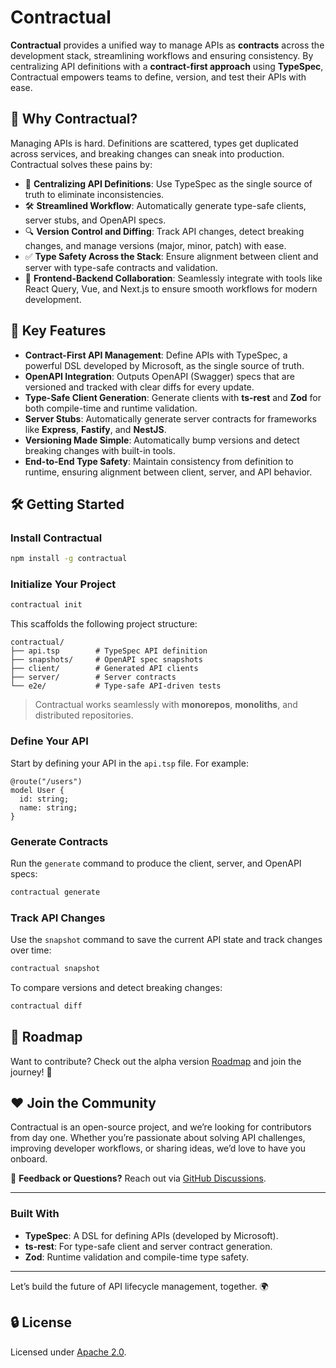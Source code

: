 # Contractual

**Contractual** provides a unified way to manage APIs as **contracts** across the development stack, streamlining workflows and ensuring consistency. By centralizing API definitions with a **contract-first approach** using **TypeSpec**, Contractual empowers teams to define, version, and test their APIs with ease.

## 🌟 Why Contractual?

Managing APIs is hard. Definitions are scattered, types get duplicated across services, and breaking changes can sneak into production. Contractual solves these pains by:

- 📜 **Centralizing API Definitions**: Use TypeSpec as the single source of truth to eliminate inconsistencies.
- 🛠️ **Streamlined Workflow**: Automatically generate type-safe clients, server stubs, and OpenAPI specs.
- 🔍 **Version Control and Diffing**: Track API changes, detect breaking changes, and manage versions (major, minor, patch) with ease.
- ✅ **Type Safety Across the Stack**: Ensure alignment between client and server with type-safe contracts and validation.
- 🤝 **Frontend-Backend Collaboration**: Seamlessly integrate with tools like React Query, Vue, and Next.js to ensure smooth workflows for modern development.

## 🚀 Key Features

- **Contract-First API Management**: Define APIs with TypeSpec, a powerful DSL developed by Microsoft, as the single source of truth.
- **OpenAPI Integration**: Outputs OpenAPI (Swagger) specs that are versioned and tracked with clear diffs for every update.
- **Type-Safe Client Generation**: Generate clients with **ts-rest** and **Zod** for both compile-time and runtime validation.
- **Server Stubs**: Automatically generate server contracts for frameworks like **Express**, **Fastify**, and **NestJS**.
- **Versioning Made Simple**: Automatically bump versions and detect breaking changes with built-in tools.
- **End-to-End Type Safety**: Maintain consistency from definition to runtime, ensuring alignment between client, server, and API behavior.

## 🛠️ Getting Started

### Install Contractual

```bash
npm install -g contractual
```

### Initialize Your Project

```bash
contractual init
```

This scaffolds the following project structure:

```
contractual/
├── api.tsp        # TypeSpec API definition
├── snapshots/     # OpenAPI spec snapshots
├── client/        # Generated API clients
├── server/        # Server contracts
└── e2e/           # Type-safe API-driven tests
```

> Contractual works seamlessly with **monorepos**, **monoliths**, and distributed repositories.

### Define Your API

Start by defining your API in the `api.tsp` file. For example:

```tsp
@route("/users")
model User {
  id: string;
  name: string;
}
```

### Generate Contracts

Run the `generate` command to produce the client, server, and OpenAPI specs:

```bash
contractual generate
```

### Track API Changes

Use the `snapshot` command to save the current API state and track changes over time:

```bash
contractual snapshot
```

To compare versions and detect breaking changes:

```bash
contractual diff
```

## 📘 Roadmap

Want to contribute? Check out the alpha version [Roadmap](https://github.com/contractual-dev/contractual/issues/8) and join the journey! 🚀

## ❤️ Join the Community

Contractual is an open-source project, and we’re looking for contributors from day one. Whether you’re passionate about solving API challenges, improving developer workflows, or sharing ideas, we’d love to have you onboard.

📩 **Feedback or Questions?** Reach out via [GitHub Discussions](https://github.com/contractual-dev/contractual/discussions).

---

### Built With
- **TypeSpec**: A DSL for defining APIs (developed by Microsoft).
- **ts-rest**: For type-safe client and server contract generation.
- **Zod**: Runtime validation and compile-time type safety.

---

Let’s build the future of API lifecycle management, together. 🌍

## 🔒 License
Licensed under [Apache 2.0](LICENSE).
